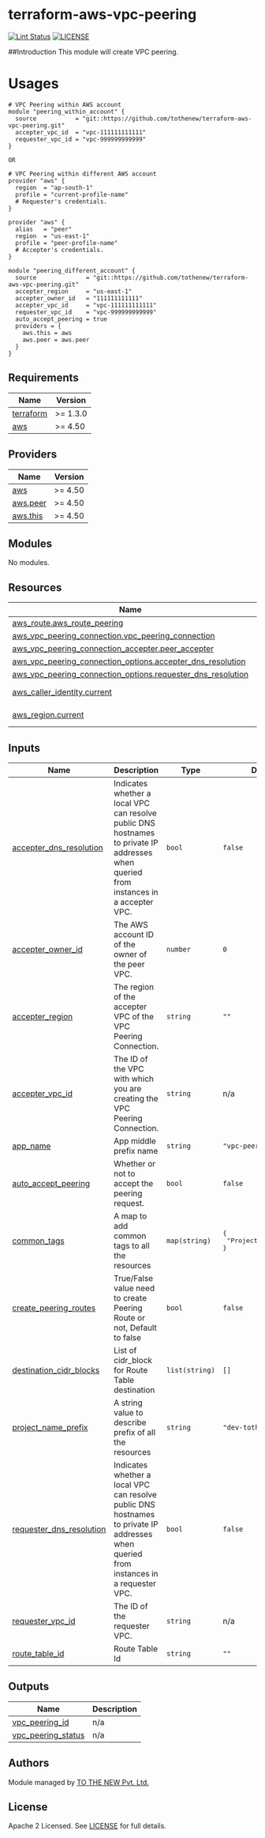 # terraform-aws-vpc-peering

[![Lint Status](https://github.com/tothenew/terraform-aws-vpc-peering/workflows/Lint/badge.svg)](https://github.com/tothenew/terraform-aws-vpc-peering/actions)
[![LICENSE](https://img.shields.io/github/license/tothenew/terraform-aws-vpc-peering)](https://github.com/tothenew/terraform-aws-vpc-peering/blob/master/LICENSE)

##Introduction
   This module will create VPC peering.

# Usages
```
# VPC Peering within AWS account
module "peering_within_account" {
  source           = "git::https://github.com/tothenew/terraform-aws-vpc-peering.git"
  accepter_vpc_id  = "vpc-111111111111"
  requester_vpc_id = "vpc-999999999999"
}

OR

# VPC Peering within different AWS account
provider "aws" {
  region  = "ap-south-1"
  profile = "current-profile-name"
  # Requester's credentials.
}

provider "aws" {
  alias   = "peer"
  region  = "us-east-1"
  profile = "peer-profile-name"
  # Accepter's credentials.
}

module "peering_different_account" {
  source              = "git::https://github.com/tothenew/terraform-aws-vpc-peering.git"
  accepter_region     = "us-east-1"
  accepter_owner_id   = "111111111111"
  accepter_vpc_id     = "vpc-111111111111"
  requester_vpc_id    = "vpc-999999999999"
  auto_accept_peering = true
  providers = {
    aws.this = aws
    aws.peer = aws.peer
  }
}
```

<!-- BEGIN_TF_DOCS -->
## Requirements

| Name | Version |
|------|---------|
| <a name="requirement_terraform"></a> [terraform](#requirement\_terraform) | >= 1.3.0 |
| <a name="requirement_aws"></a> [aws](#requirement\_aws) | >= 4.50 |

## Providers

| Name | Version |
|------|---------|
| <a name="provider_aws"></a> [aws](#provider\_aws) | >= 4.50 |
| <a name="provider_aws.peer"></a> [aws.peer](#provider\_aws.peer) | >= 4.50 |
| <a name="provider_aws.this"></a> [aws.this](#provider\_aws.this) | >= 4.50 |

## Modules

No modules.

## Resources

| Name | Type |
|------|------|
| [aws_route.aws_route_peering](https://registry.terraform.io/providers/hashicorp/aws/latest/docs/resources/route) | resource |
| [aws_vpc_peering_connection.vpc_peering_connection](https://registry.terraform.io/providers/hashicorp/aws/latest/docs/resources/vpc_peering_connection) | resource |
| [aws_vpc_peering_connection_accepter.peer_accepter](https://registry.terraform.io/providers/hashicorp/aws/latest/docs/resources/vpc_peering_connection_accepter) | resource |
| [aws_vpc_peering_connection_options.accepter_dns_resolution](https://registry.terraform.io/providers/hashicorp/aws/latest/docs/resources/vpc_peering_connection_options) | resource |
| [aws_vpc_peering_connection_options.requester_dns_resolution](https://registry.terraform.io/providers/hashicorp/aws/latest/docs/resources/vpc_peering_connection_options) | resource |
| [aws_caller_identity.current](https://registry.terraform.io/providers/hashicorp/aws/latest/docs/data-sources/caller_identity) | data source |
| [aws_region.current](https://registry.terraform.io/providers/hashicorp/aws/latest/docs/data-sources/region) | data source |

## Inputs

| Name | Description | Type | Default | Required |
|------|-------------|------|---------|:--------:|
| <a name="input_accepter_dns_resolution"></a> [accepter\_dns\_resolution](#input\_accepter\_dns\_resolution) | Indicates whether a local VPC can resolve public DNS hostnames to private IP addresses when queried from instances in a accepter VPC. | `bool` | `false` | no |
| <a name="input_accepter_owner_id"></a> [accepter\_owner\_id](#input\_accepter\_owner\_id) | The AWS account ID of the owner of the peer VPC. | `number` | `0` | no |
| <a name="input_accepter_region"></a> [accepter\_region](#input\_accepter\_region) | The region of the accepter VPC of the VPC Peering Connection. | `string` | `""` | no |
| <a name="input_accepter_vpc_id"></a> [accepter\_vpc\_id](#input\_accepter\_vpc\_id) | The ID of the VPC with which you are creating the VPC Peering Connection. | `string` | n/a | yes |
| <a name="input_app_name"></a> [app\_name](#input\_app\_name) | App middle prefix name | `string` | `"vpc-peering"` | no |
| <a name="input_auto_accept_peering"></a> [auto\_accept\_peering](#input\_auto\_accept\_peering) | Whether or not to accept the peering request. | `bool` | `false` | no |
| <a name="input_common_tags"></a> [common\_tags](#input\_common\_tags) | A map to add common tags to all the resources | `map(string)` | <pre>{<br>  "Project": "ToTheNew"<br>}</pre> | no |
| <a name="input_create_peering_routes"></a> [create\_peering\_routes](#input\_create\_peering\_routes) | True/False value need to create Peering Route or not, Default to false | `bool` | `false` | no |
| <a name="input_destination_cidr_blocks"></a> [destination\_cidr\_blocks](#input\_destination\_cidr\_blocks) | List of cidr\_block for Route Table destination | `list(string)` | `[]` | no |
| <a name="input_project_name_prefix"></a> [project\_name\_prefix](#input\_project\_name\_prefix) | A string value to describe prefix of all the resources | `string` | `"dev-tothenew"` | no |
| <a name="input_requester_dns_resolution"></a> [requester\_dns\_resolution](#input\_requester\_dns\_resolution) | Indicates whether a local VPC can resolve public DNS hostnames to private IP addresses when queried from instances in a requester VPC. | `bool` | `false` | no |
| <a name="input_requester_vpc_id"></a> [requester\_vpc\_id](#input\_requester\_vpc\_id) | The ID of the requester VPC. | `string` | n/a | yes |
| <a name="input_route_table_id"></a> [route\_table\_id](#input\_route\_table\_id) | Route Table Id | `string` | `""` | no |

## Outputs

| Name | Description |
|------|-------------|
| <a name="output_vpc_peering_id"></a> [vpc\_peering\_id](#output\_vpc\_peering\_id) | n/a |
| <a name="output_vpc_peering_status"></a> [vpc\_peering\_status](#output\_vpc\_peering\_status) | n/a |
<!-- END_TF_DOCS -->

## Authors

Module managed by [TO THE NEW Pvt. Ltd.](https://github.com/tothenew)

## License

Apache 2 Licensed. See [LICENSE](https://github.com/tothenew/terraform-aws-vpc-peering/blob/main/LICENSE) for full details.
